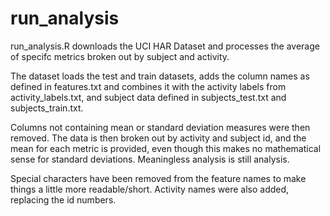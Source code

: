 # run_analysis

run_analysis.R downloads the UCI HAR Dataset and processes the average of specifc metrics broken out by subject and activity.

The dataset loads the test and train datasets, adds the column names as defined in features.txt and combines it with the activity labels from activity_labels.txt, and subject data defined in subjects_test.txt and subjects_train.txt.

Columns not containing mean or standard deviation measures were then removed.  The data is then broken out by activity and subject id, and the mean for each metric is provided, even though this makes no mathematical sense for standard deviations.  Meaningless analysis is still analysis.

Special characters have been removed from the feature names to make things a little more readable/short.  Activity names were also added, replacing the id numbers.
